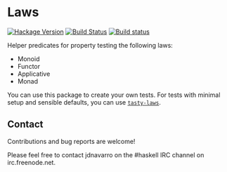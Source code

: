 # Laws

[![Hackage Version](https://img.shields.io/hackage/v/laws.svg)](https://hackage.haskell.org/package/laws)
[![Build Status](https://img.shields.io/travis/jdnavarro/laws.svg)](https://travis-ci.org/jdnavarro/laws)
[![Build status](https://github.com/jdnavarro/laws/actions/workflows/ci.yml/badge.svg)](https://github.com/jdnavarro/laws/actions/workflows/ci.yml)

Helper predicates for property testing the following laws:

- Monoid
- Functor
- Applicative
- Monad

You can use this package to create your own tests. For tests with minimal setup
and sensible defaults, you can use
[`tasty-laws`](https://hackage.haskell.org/package/tasty-laws).

## Contact

Contributions and bug reports are welcome!

Please feel free to contact jdnavarro on the #haskell IRC channel on
irc.freenode.net.
